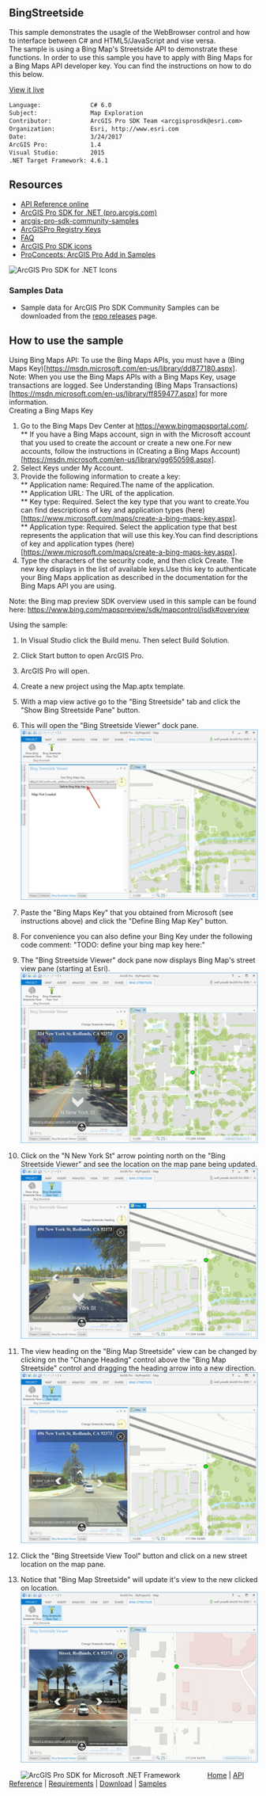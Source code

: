 ## BingStreetside

<!-- TODO: Write a brief abstract explaining this sample -->
This sample demonstrates the usagle of the WebBrowser control and how to interface between C# and HTML5/JavaScript and vise versa.    
The sample is using a Bing Map's Streetside API to demonstrate these functions.  In order to use this sample you have to apply with Bing Maps for a Bing Maps API developer key.  You can find the instructions on how to do this below.    
  


<a href="http://pro.arcgis.com/en/pro-app/sdk/" target="_blank">View it live</a>

<!-- TODO: Fill this section below with metadata about this sample-->
```
Language:              C# 6.0
Subject:               Map Exploration
Contributor:           ArcGIS Pro SDK Team <arcgisprosdk@esri.com>
Organization:          Esri, http://www.esri.com
Date:                  3/24/2017
ArcGIS Pro:            1.4
Visual Studio:         2015
.NET Target Framework: 4.6.1
```

## Resources

* [API Reference online](http://pro.arcgis.com/en/pro-app/sdk/api-reference)
* <a href="http://pro.arcgis.com/en/pro-app/sdk/" target="_blank">ArcGIS Pro SDK for .NET (pro.arcgis.com)</a>
* [arcgis-pro-sdk-community-samples](http://github.com/Esri/arcgis-pro-sdk-community-samples)
* [ArcGISPro Registry Keys](http://github.com/Esri/arcgis-pro-sdk/wiki/ArcGIS-Pro-Registry-Keys)
* [FAQ](http://github.com/Esri/arcgis-pro-sdk/wiki/FAQ)
* [ArcGIS Pro SDK icons](https://github.com/Esri/arcgis-pro-sdk/releases/tag/1.4.0.7198)
* [ProConcepts: ArcGIS Pro Add in Samples](https://github.com/Esri/arcgis-pro-sdk-community-samples/wiki/ProConcepts-ArcGIS-Pro-Add-in-Samples)

![ArcGIS Pro SDK for .NET Icons](https://esri.github.io/arcgis-pro-sdk/images/Home/Image-of-icons.png "ArcGIS Pro SDK Icons")

### Samples Data

* Sample data for ArcGIS Pro SDK Community Samples can be downloaded from the [repo releases](https://github.com/Esri/arcgis-pro-sdk-community-samples/releases) page.  

## How to use the sample
<!-- TODO: Explain how this sample can be used. To use images in this section, create the image file in your sample project's screenshots folder. Use relative url to link to this image using this syntax: ![My sample Image](FacePage/SampleImage.png) -->
Using Bing Maps API: To use the Bing Maps APIs, you must have a (Bing Maps Key)[https://msdn.microsoft.com/en-us/library/dd877180.aspx].  
Note: When you use the Bing Maps APIs with a Bing Maps Key, usage transactions are logged. See Understanding (Bing Maps Transactions)[https://msdn.microsoft.com/en-us/library/ff859477.aspx] for more information.  
Creating a Bing Maps Key  
  
1. Go to the Bing Maps Dev Center at https://www.bingmapsportal.com/.   
** If you have a Bing Maps account, sign in with the Microsoft account that you used to create the account or create a new one.For new accounts, follow the instructions in (Creating a Bing Maps Account)[https://msdn.microsoft.com/en-us/library/gg650598.aspx].  
2. Select Keys under My Account.  
3. Provide the following information to create a key:  
** Application name: Required.The name of the application.  
** Application URL: The URL of the application.  
** Key type: Required. Select the key type that you want to create.You can find descriptions of key and application types (here)[https://www.microsoft.com/maps/create-a-bing-maps-key.aspx].  
** Application type: Required. Select the application type that best represents the application that will use this key.You can find descriptions of key and application types (here)[https://www.microsoft.com/maps/create-a-bing-maps-key.aspx].    
4.	Type the characters of the security code, and then click Create. The new key displays in the list of available keys.Use this key to authenticate your Bing Maps application as described in the documentation for the Bing Maps API you are using.  
   
Note: the Bing map preview SDK overview used in this sample can be found here: https://www.bing.com/mapspreview/sdk/mapcontrol/isdk#overview  
  
Using the sample:  
  
1. In Visual Studio click the Build menu. Then select Build Solution.  
1. Click Start button to open ArcGIS Pro.  
1. ArcGIS Pro will open.   
1. Create a new project using the Map.aptx template.    
1. With a map view active go to the "Bing Streetside" tab and click the "Show Bing Streetside Pane" button.  
1. This will open the "Bing Streetside Viewer" dock pane.  
![UI](Screenshots/screenshot1.png)  
  
1. Paste the "Bing Maps Key" that you obtained from Microsoft (see instructions above) and click the "Define Bing Map Key" button.    
1. For convenience you can also define your Bing Key under the following code comment: "TODO: define your bing map key here:"  
1. The "Bing Streetside Viewer" dock pane now displays Bing Map's street view pane (starting at Esri).  
![UI](Screenshots/screenshot2.png)  
  
1. Click on the "N New York St" arrow pointing north on the "Bing Streetside Viewer" and see the location on the map pane being updated.    
![UI](Screenshots/screenshot3.png)  
  
1. The view heading on the "Bing Map Streetside" view can be changed by clicking on the "Change Heading" control above the "Bing Map Streetside" control and dragging the heading arrow into a new direction.    
![UI](Screenshots/screenshot4.png)  
  
1. Click the "Bing Streetside View Tool" button and click on a new street location on the map pane.  
1. Notice that "Bing Map Streetside" will update it's view to the new clicked on location.  
![UI](Screenshots/screenshot5.png)  
  


<!-- End -->

&nbsp;&nbsp;&nbsp;&nbsp;&nbsp;&nbsp;<img src="http://esri.github.io/arcgis-pro-sdk/images/ArcGISPro.png"  alt="ArcGIS Pro SDK for Microsoft .NET Framework" height = "20" width = "20" align="top"  >
&nbsp;&nbsp;&nbsp;&nbsp;&nbsp;&nbsp;&nbsp;&nbsp;&nbsp;&nbsp;&nbsp;&nbsp;
[Home](https://github.com/Esri/arcgis-pro-sdk/wiki) | <a href="http://pro.arcgis.com/en/pro-app/sdk/api-reference" target="_blank">API Reference</a> | [Requirements](https://github.com/Esri/arcgis-pro-sdk/wiki#requirements) | [Download](https://github.com/Esri/arcgis-pro-sdk/wiki#installing-arcgis-pro-sdk-for-net) | <a href="http://github.com/esri/arcgis-pro-sdk-community-samples" target="_blank">Samples</a>
